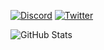 
<!--
**0rc1nus/0rc1nus** is a ✨ _special_ ✨ repository because its `README.md` (this file) appears on your GitHub profile.

Here are some ideas to get you started:

- 🔭 I’m currently working on ...
- 🌱 I’m currently learning ...
- 👯 I’m looking to collaborate on ...
- 🤔 I’m looking for help with ...
- 💬 Ask me about ...
- 📫 How to reach me: ...
- 😄 Pronouns: ...
- ⚡ Fun fact: ...
-->
[![Discord](https://img.shields.io/discord/740028725654978610?color=9cb4b2&label=%20&labelColor=5d7170&logoColor=white&style=for-the-badge&logo=discord)](https://discord.gg/HSyVPZTFvF)
[![Twitter](https://img.shields.io/twitter/follow/OrcinusWasTaken?label=&color=9cb4b2&labelColor=5d7170&style=for-the-badge&logo=Twitter&logoColor=white)](https://twitter.com/OrcinusWasTaken)

![GitHub Stats](https://github-readme-stats.vercel.app/api?username=0rc1nus&show_icons=true&count_private=true&count_private=true&include_all_commits=true&theme=great-gatsby)
